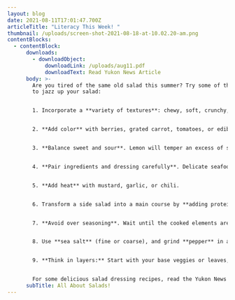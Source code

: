 ```yaml
---
layout: blog
date: 2021-08-11T17:01:47.700Z
articleTitle: "Literacy This Week! "
thumbnail: /uploads/screen-shot-2021-08-18-at-10.02.20-am.png
contentBlocks:
  - contentBlock:
      downloads:
        - downloadObject:
            downloadLink: /uploads/aug11.pdf
            downloadText: Read Yukon News Article
      body: >-
        Are you tired of the same old salad this summer? Try some of these tips
        to jazz up your salad:


        1. Incorporate a **variety of textures**: chewy, soft, crunchy, wet, and dry.  


        2. **Add color** with berries, grated carrot, tomatoes, or edible flowers.                                      


        3. **Balance sweet and sour**. Lemon will temper an excess of salt or sugar, while sweet ingredients like maple syrup will calm too much acid.                                                                 


        4. **Pair ingredients and dressing carefully**. Delicate seafood might not work with a lot of heavy spice.                                                                                                                                      


        5. **Add heat** with mustard, garlic, or chili.                                                                                     


        6. Transform a side salad into a main course by **adding protein, carbohydrates, and fat**.  


        7. **Avoid over seasoning**. Wait until the cooked elements are prepared, the dressing made, and the veggies tossed before you add salt and pepper to taste.                                             


        8. Use **sea salt** (fine or coarse), and grind **pepper** in a mill for best flavor.                               


        9. **Think in layers:** Start with your base veggies or leaves, then add a layer of dressing, a layer of crunch (try seeds or nuts), a layer of “bite” (such as cheese, chili, or pickles), followed by another layer of veggies or leaves, and so on. This way you don’t have all the best bits at the top.


        For some delicious salad dressing recipes, read the Yukon News Article below!
      subTitle: All About Salads!
---
```

